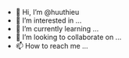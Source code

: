 - 👋 Hi, I’m @huuthieu
- 👀 I’m interested in ...
- 🌱 I’m currently learning ...
- 💞️ I’m looking to collaborate on ...
- 📫 How to reach me ...

<!---
huuthieu/huuthieu is a ✨ special ✨ repository because its `README.md` (this file) appears on your GitHub profile.
You can click the Preview link to take a look at your changes.
--->
